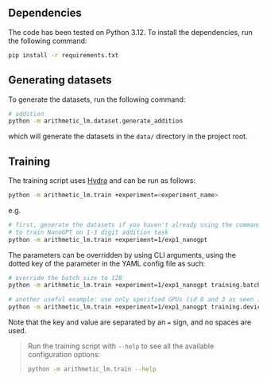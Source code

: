 ## Dependencies

The code has been tested on Python 3.12. To install the dependencies, run the following command:

```bash
pip install -r requirements.txt
```

## Generating datasets

To generate the datasets, run the following command:

```bash
# addition
python -m arithmetic_lm.dataset.generate_addition
```

which will generate the datasets in the `data/` directory in the project root.

## Training

The training script uses [Hydra](hydra.cc/docs) and can be run as follows:

```bash
python -m arithmetic_lm.train +experiment=<experiment_name>
```

e.g.

```bash
# first, generate the datasets if you haven't already using the command above
# to train NanoGPT on 1-3 digit addition task
python -m arithmetic_lm.train +experiment=1/exp1_nanogpt
```

The parameters can be overridden by using CLI arguments, using the dotted key of the parameter in the YAML config file as such:

```bash
# override the batch size to 128
python -m arithmetic_lm.train +experiment=1/exp1_nanogpt training.batch_size=128

# another useful example: use only specified GPUs (id 0 and 3 as seen in nvidia-smi output)
python -m arithmetic_lm.train +experiment=1/exp1_nanogpt training.devices=[0,3]
```

Note that the key and value are separated by an `=` sign, and no spaces are used.

> Run the training script with `--help` to see all the available configuration options:
> ```bash
> python -m arithmetic_lm.train --help
> ```
